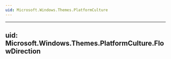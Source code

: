 ```yaml
---
uid: Microsoft.Windows.Themes.PlatformCulture
---
```


---
uid: Microsoft.Windows.Themes.PlatformCulture.FlowDirection
---
